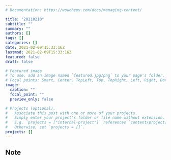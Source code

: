 ```yaml
---
# Documentation: https://wowchemy.com/docs/managing-content/

title: "20210210"
subtitle: ""
summary: ""
authors: []
tags: []
categories: []
date: 2021-02-09T15:33:16Z
lastmod: 2021-02-09T15:33:16Z
featured: false
draft: false

# Featured image
# To use, add an image named `featured.jpg/png` to your page's folder.
# Focal points: Smart, Center, TopLeft, Top, TopRight, Left, Right, BottomLeft, Bottom, BottomRight.
image:
  caption: ""
  focal_point: ""
  preview_only: false

# Projects (optional).
#   Associate this post with one or more of your projects.
#   Simply enter your project's folder or file name without extension.
#   E.g. `projects = ["internal-project"]` references `content/project/deep-learning/index.md`.
#   Otherwise, set `projects = []`.
projects: []
---
```


## Note

